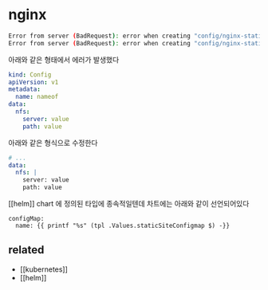 # nginx

```sh
Error from server (BadRequest): error when creating "config/nginx-static.yaml": ConfigMap in version "v1" cannot be handled as a ConfigMap: json: cannot unmarshal object into Go struct field ConfigMap.data of type string
Error from server (BadRequest): error when creating "config/nginx-static.yaml": ConfigMap in version "v1" cannot be handled as a ConfigMap: json: cannot unmarshal string into Go struct field ConfigMap.data of type map[string]string
```

아래와 같은 형태에서 에러가 발생했다
```yaml
kind: Config
apiVersion: v1
metadata:
  name: nameof
data:
  nfs:
    server: value
    path: value
```
아래와 같은 형식으로 수정한다
```yaml
# ...
data:
  nfs: |
    server: value
    path: value
```
[[helm]] chart 에 정의된 타입에 종속적일텐데 차트에는 아래와 같이 선언되어있다
```tpl
configMap:
  name: {{ printf "%s" (tpl .Values.staticSiteConfigmap $) -}}
```
## related
- [[kubernetes]]
- [[helm]]
